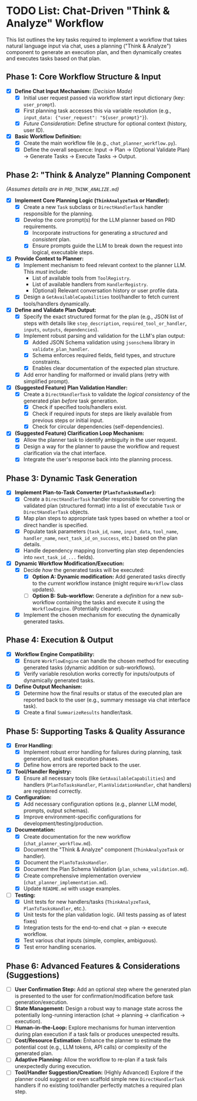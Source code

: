 # TODO List: Chat-Driven "Think & Analyze" Workflow

This list outlines the key tasks required to implement a workflow that takes natural language input via chat, uses a planning ("Think & Analyze") component to generate an execution plan, and then dynamically creates and executes tasks based on that plan.

## Phase 1: Core Workflow Structure & Input

-   [X] **Define Chat Input Mechanism:** *(Decision Made)*
    -   [X] Initial user request passed via workflow start input dictionary (key: `user_prompt`).
    -   [X] First planning task accesses this via variable resolution (e.g., `input_data: {"user_request": "${user_prompt}"}`).
    -   [x] *Future Consideration:* Define structure for optional context (history, user ID).
-   [x] **Basic Workflow Definition:**
    -   [x] Create the main workflow file (e.g., `chat_planner_workflow.py`).
    -   [x] Define the overall sequence: Input -> Plan -> (Optional Validate Plan) -> Generate Tasks -> Execute Tasks -> Output.

## Phase 2: "Think & Analyze" Planning Component

*(Assumes details are in `PRD_THINK_ANALIZE.md`)*

-   [x] **Implement Core Planning Logic (`ThinkAnalyzeTask` or Handler):**
    -   [x] Create a new `Task` subclass or `DirectHandlerTask` handler responsible for the planning.
    -   [x] Develop the core prompt(s) for the LLM planner based on PRD requirements.
        -   [x] Incorporate instructions for generating a *structured* and *consistent* plan.
        -   [X] Ensure prompts guide the LLM to break down the request into logical, executable steps.
-   [X] **Provide Context to Planner:**
    -   [X] Implement mechanism to feed relevant context to the planner LLM. This *must* include:
        -   List of available tools from `ToolRegistry`.
        -   List of available handlers from `HandlerRegistry`.
        -   (Optional) Relevant conversation history or user profile data.
    -   [X] Design a `GetAvailableCapabilities` tool/handler to fetch current tools/handlers dynamically.
-   [x] **Define and Validate Plan Output:**
    -   [X] Specify the exact structured format for the plan (e.g., JSON list of steps with details like `step_description`, `required_tool_or_handler`, `inputs`, `outputs`, `dependencies`).
    -   [X] Implement robust parsing and validation for the LLM's plan output:
        -   [X] Added JSON Schema validation using `jsonschema` library in `validate_plan_handler`.
        -   [X] Schema enforces required fields, field types, and structure constraints.
        -   [X] Enables clear documentation of the expected plan structure.
    -   [X] Add error handling for malformed or invalid plans (retry with simplified prompt).
-   [X] **(Suggested Feature) Plan Validation Handler:**
    -   [X] Create a `DirectHandlerTask` to validate the *logical consistency* of the generated plan *before* task generation.
        -   [X] Check if specified tools/handlers exist.
        -   [X] Check if required inputs for steps are likely available from previous steps or initial input.
        -   [X] Check for circular dependencies (self-dependencies).
-   [X] **(Suggested Feature) Clarification Loop Mechanism:**
    -   [X] Allow the planner task to identify ambiguity in the user request.
    -   [X] Design a way for the planner to pause the workflow and request clarification via the chat interface.
    -   [X] Integrate the user's response back into the planning process.

## Phase 3: Dynamic Task Generation

-   [X] **Implement Plan-to-Task Converter (`PlanToTasksHandler`):**
    -   [X] Create a `DirectHandlerTask` handler responsible for converting the validated plan (structured format) into a list of executable `Task` or `DirectHandlerTask` objects.
    -   [X] Map plan steps to appropriate task types based on whether a tool or direct handler is specified.
    -   [X] Populate task parameters (`task_id`, `name`, `input_data`, `tool_name`, `handler_name`, `next_task_id_on_success`, etc.) based on the plan details.
    -   [X] Handle dependency mapping (converting plan step dependencies into `next_task_id_...` fields).
-   [X] **Dynamic Workflow Modification/Execution:**
    -   [X] Decide *how* the generated tasks will be executed:
        -   [X] **Option A: Dynamic modification:** Add generated tasks directly to the *current* workflow instance (might require `Workflow` class updates).
        -   [ ] **Option B: Sub-workflow:** Generate a *definition* for a new sub-workflow containing the tasks and execute it using the `WorkflowEngine`. (Potentially cleaner).
    -   [X] Implement the chosen mechanism for executing the dynamically generated tasks.

## Phase 4: Execution & Output

-   [x] **Workflow Engine Compatibility:**
    -   [X] Ensure `WorkflowEngine` can handle the chosen method for executing generated tasks (dynamic addition or sub-workflows).
    -   [X] Verify variable resolution works correctly for inputs/outputs of dynamically generated tasks.
-   [X] **Define Output Mechanism:**
    -   [X] Determine how the final results or status of the executed plan are reported back to the user (e.g., summary message via chat interface task).
    -   [X] Create a final `SummarizeResults` handler/task.

## Phase 5: Supporting Tasks & Quality Assurance

-   [X] **Error Handling:**
    -   [X] Implement robust error handling for failures during planning, task generation, and task execution phases.
    -   [X] Define how errors are reported back to the user.
-   [X] **Tool/Handler Registry:**
    -   [X] Ensure all necessary tools (like `GetAvailableCapabilities`) and handlers (`PlanToTasksHandler`, `PlanValidationHandler`, chat handlers) are registered correctly.
-   [X] **Configuration:**
    -   [X] Add necessary configuration options (e.g., planner LLM model, prompts, output schemas).
    -   [X] Improve environment-specific configurations for development/testing/production.
-   [x] **Documentation:**
    -   [X] Create documentation for the new workflow (`chat_planner_workflow.md`).
    -   [X] Document the "Think & Analyze" component (`ThinkAnalyzeTask` or handler).
    -   [X] Document the `PlanToTasksHandler`.
    -   [X] Document the Plan Schema Validation (`plan_schema_validation.md`).
    -   [X] Create comprehensive implementation overview (`chat_planner_implementation.md`).
    -   [X] Update `README.md` with usage examples.
-   [ ] **Testing:**
    -   [X] Unit tests for new handlers/tasks (`ThinkAnalyzeTask`, `PlanToTasksHandler`, etc.).
    -   [X] Unit tests for the plan validation logic. (All tests passing as of latest fixes)
    -   [X] Integration tests for the end-to-end chat -> plan -> execute workflow.
    -   [X] Test various chat inputs (simple, complex, ambiguous).
    -   [X] Test error handling scenarios.

## Phase 6: Advanced Features & Considerations (Suggestions)

-   [ ] **User Confirmation Step:** Add an optional step where the generated plan is presented to the user for confirmation/modification before task generation/execution.
-   [ ] **State Management:** Design a robust way to manage state across the potentially long-running interaction (chat -> planning -> clarification -> execution).
-   [ ] **Human-in-the-Loop:** Explore mechanisms for human intervention during plan execution if a task fails or produces unexpected results.
-   [ ] **Cost/Resource Estimation:** Enhance the planner to estimate the potential cost (e.g., LLM tokens, API calls) or complexity of the generated plan.
-   [ ] **Adaptive Planning:** Allow the workflow to re-plan if a task fails unexpectedly during execution.
-   [ ] **Tool/Handler Suggestion/Creation:** (Highly Advanced) Explore if the planner could suggest or even scaffold simple new `DirectHandlerTask` handlers if no existing tool/handler perfectly matches a required plan step. 